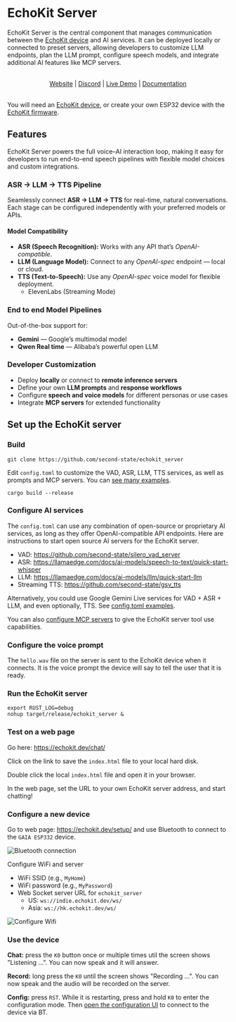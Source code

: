 # EchoKit Server

EchoKit Server is the central component that manages communication between the [EchoKit device](https://echokit.dev/) and AI services. It can be deployed locally or connected to preset servers, allowing developers to customize LLM endpoints, plan the LLM prompt, configure speech models, and integrate additional AI features like MCP servers.

<br>
<div align="center">
    <a href="https://echokit.dev/">Website</a> |
    <a href="https://discord.gg/Fwe3zsT5g3">Discord</a> |
    <a href="https://youtu.be/Zy-rLT4EgZQ">Live Demo</a> |
    <a href="https://echokit.dev/docs/quick-start/">Documentation</a>
</div>
</br>

You will need an [EchoKit device](https://echokit.dev/), or create your own ESP32 device with the [EchoKit firmware](https://github.com/second-state/echokit_box).


## Features

EchoKit Server powers the full voice–AI interaction loop, making it easy for developers to run end-to-end speech pipelines with flexible model choices and custom integrations.

### ASR → LLM → TTS Pipeline

Seamlessly connect **ASR → LLM → TTS** for real-time, natural conversations.
Each stage can be configured independently with your preferred models or APIs.

#### Model Compatibility

* **ASR (Speech Recognition):** Works with any API that’s *OpenAI-compatible*.
* **LLM (Language Model):** Connect to any *OpenAI-spec* endpoint — local or cloud.
* **TTS (Text-to-Speech):** Use any *OpenAI-spec* voice model for flexible deployment.
    * ElevenLabs (Streaming Mode)

### End to end Model Pipelines

Out-of-the-box support for:

* **Gemini** — Google’s multimodal model
* **Qwen Real time** — Alibaba’s powerful open LLM

### Developer Customization

* Deploy **locally** or connect to **remote inference servers**
* Define your own **LLM prompts** and **response workflows**
* Configure **speech and voice models** for different personas or use cases
* Integrate **MCP servers** for extended functionality


## Set up the EchoKit server

### Build

```
git clone https://github.com/second-state/echokit_server
```

Edit `config.toml` to customize the VAD, ASR, LLM, TTS services, as well as prompts and MCP servers. You can [see many examples](examples/).

```
cargo build --release
```

### Configure AI services

The `config.toml` can use any combination of open-source or proprietary AI services, as long as they offer OpenAI-compatible API endpoints. Here are instructions to start open source AI servers for the EchoKit server.

* VAD: https://github.com/second-state/silero_vad_server
* ASR: https://llamaedge.com/docs/ai-models/speech-to-text/quick-start-whisper
* LLM: https://llamaedge.com/docs/ai-models/llm/quick-start-llm
* Streaming TTS: https://github.com/second-state/gsv_tts

Alternatively, you could use Google Gemini Live services for VAD + ASR + LLM, and even optionally, TTS. See [config.toml examples](examples/gemini).

You can also [configure MCP servers](examples/gaia/mcp/config.toml) to give the EchoKit server tool use capabilities. 

### Configure the voice prompt

The `hello.wav` file on the server is sent to the EchoKit device when it connects. It is the voice prompt the device will say to tell the user that it is ready.

### Run the EchoKit server

```
export RUST_LOG=debug
nohup target/release/echokit_server &
```

### Test on a web page

Go here: https://echokit.dev/chat/

Click on the link to save the `index.html` file to your local hard disk.

Double click the local `index.html` file and open it in your browser. 

In the web page, set the URL to your own EchoKit server address, and start chatting!

### Configure a new device

Go to web page: https://echokit.dev/setup/  and use Bluetooth to connect to the `GAIA ESP332` device.

![Bluetooth connection](https://hackmd.io/_uploads/Hyjc9ZjEee.png)

Configure WiFi and server

* WiFi SSID (e.g., `MyHome`)
* WiFi password (e.g., `MyPassword`)
* Web Socket server URL for `echokit_server`
    * US: `ws://indie.echokit.dev/ws/`
    * Asia: `ws://hk.echokit.dev/ws/`

![Configure Wifi](https://hackmd.io/_uploads/HJkh5ZjVee.png)

### Use the device

**Chat:** press the `K0` button once or multiple times util the screen shows "Listening ...". You can now speak and it will answer.

**Record:** long press the `K0` until the screen shows "Recording ...". You can now speak and the audio will be recorded on the server.

**Config:** press `RST`. While it is restarting, press and hold `K0` to enter the configuration mode. Then [open the configuration UI](https://echokit.dev/setup/) to connect to the device via BT.

